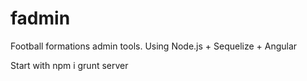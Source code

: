 fadmin
======

Football formations admin tools. Using Node.js + Sequelize + Angular

Start with
npm i
grunt server
